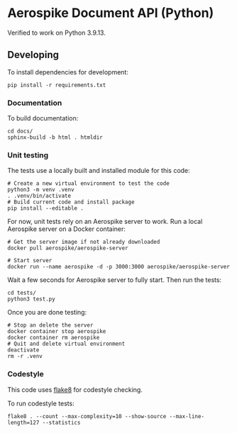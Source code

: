 # Aerospike Document API (Python)

Verified to work on Python 3.9.13.

## Developing

To install dependencies for development:
```
pip install -r requirements.txt
```

### Documentation

To build documentation:
```
cd docs/
sphinx-build -b html . htmldir
```

### Unit testing

The tests use a locally built and installed module for this code:
```
# Create a new virtual environment to test the code
python3 -m venv .venv
. .venv/bin/activate
# Build current code and install package
pip install --editable .
```

For now, unit tests rely on an Aerospike server to work.
Run a local Aerospike server on a Docker container:
```
# Get the server image if not already downloaded
docker pull aerospike/aerospike-server

# Start server
docker run --name aerospike -d -p 3000:3000 aerospike/aerospike-server
```

Wait a few seconds for Aerospike server to fully start.
Then run the tests:
```
cd tests/
python3 test.py
```

Once you are done testing:
```
# Stop an delete the server
docker container stop aerospike
docker container rm aerospike
# Quit and delete virtual environment
deactivate
rm -r .venv
```

### Codestyle

This code uses [flake8](https://github.com/pycqa/flake8) for codestyle checking.

To run codestyle tests:
```
flake8 . --count --max-complexity=10 --show-source --max-line-length=127 --statistics
```
